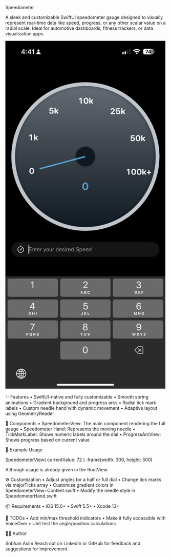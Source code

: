 Speedometer

A sleek and customizable SwiftUI speedometer gauge designed to visually represent real-time data like speed, progress, or any other scalar value on a radial scale. Ideal for automotive dashboards, fitness trackers, or data visualization apps.

<img src="Speedometer/preview.png" alt="Speedometer Preview" width="500">

✨ Features
	•	SwiftUI-native and fully customizable
	•	Smooth spring animations
	•	Gradient background and progress arcs
	•	Radial tick mark labels
	•	Custom needle hand with dynamic movement
	•	Adaptive layout using GeometryReader

🧱 Components
	•	SpeedometerView: The main component rendering the full gauge
	•	Speedometer Hand: Represents the moving needle
	•	TickMarkLabel: Shows numeric labels around the dial
	•	ProgressArcView: Shows progress based on current value

🧩 Example Usage

SpeedometerView(
    currentValue: 72
)
.frame(width: 300, height: 300)

Although usage is already given in the RootView.

⚙️ Customization
	•	Adjust angles for a half or full dial
	•	Change tick marks via majorTicks array
	•	Customize gradient colors in SpeedometerView+Content.swift
	•	Modify the needle style in SpeedometerHand.swift

📦 Requirements
	•	iOS 15.0+
	•	Swift 5.5+
	•	Xcode 13+


🧪 TODOs
	•	Add min/max threshold indicators
	•	Make it fully accessible with VoiceOver
	•	Unit test the angle/position calculations

👨‍💻 Author

Sobhan Asim
Reach out on LinkedIn or GitHub for feedback and suggestions for improvement.
